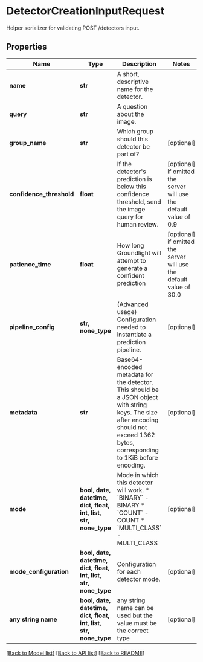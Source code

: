 # DetectorCreationInputRequest

Helper serializer for validating POST /detectors input.

## Properties
Name | Type | Description | Notes
------------ | ------------- | ------------- | -------------
**name** | **str** | A short, descriptive name for the detector. | 
**query** | **str** | A question about the image. | 
**group_name** | **str** | Which group should this detector be part of? | [optional] 
**confidence_threshold** | **float** | If the detector&#39;s prediction is below this confidence threshold, send the image query for human review. | [optional]  if omitted the server will use the default value of 0.9
**patience_time** | **float** | How long Groundlight will attempt to generate a confident prediction | [optional]  if omitted the server will use the default value of 30.0
**pipeline_config** | **str, none_type** | (Advanced usage) Configuration needed to instantiate a prediction pipeline. | [optional] 
**metadata** | **str** | Base64-encoded metadata for the detector. This should be a JSON object with string keys. The size after encoding should not exceed 1362 bytes, corresponding to 1KiB before encoding. | [optional] 
**mode** | **bool, date, datetime, dict, float, int, list, str, none_type** | Mode in which this detector will work.  * &#x60;BINARY&#x60; - BINARY * &#x60;COUNT&#x60; - COUNT * &#x60;MULTI_CLASS&#x60; - MULTI_CLASS | [optional] 
**mode_configuration** | **bool, date, datetime, dict, float, int, list, str, none_type** | Configuration for each detector mode. | [optional] 
**any string name** | **bool, date, datetime, dict, float, int, list, str, none_type** | any string name can be used but the value must be the correct type | [optional]

[[Back to Model list]](../README.md#documentation-for-models) [[Back to API list]](../README.md#documentation-for-api-endpoints) [[Back to README]](../README.md)


